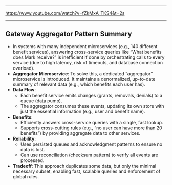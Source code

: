 
---

<https://www.youtube.com/watch?v=fZkMxA_TKS4&t=2s>

---

## Gateway Aggregator Pattern Summary

- In systems with many independent microservices (e.g., 140 different benefit services), answering cross-service queries like “What benefits does Mark receive?” is inefficient if done by orchestrating calls to every service (due to high latency, risk of timeouts, and database connection overload).
- **Aggregator Microservice**: To solve this, a dedicated “aggregator” microservice is introduced. It maintains a denormalized, up-to-date summary of relevant data (e.g., which benefits each user has).
- **Data Flow**:
  - Each benefit service emits changes (grants, removals, denials) to a queue (data pump).
  - The aggregator consumes these events, updating its own store with just the essential information (e.g., user and benefit name).
- **Benefits**:
  - Efficiently answers cross-service queries with a single, fast lookup.
  - Supports cross-cutting rules (e.g., “no user can have more than 20 benefits”) by providing aggregate data to other services.
- **Reliability**:
  - Uses persisted queues and acknowledgment patterns to ensure no data is lost.
  - Can use reconciliation (checksum pattern) to verify all events are processed.
- **Tradeoff**: This approach duplicates some data, but only the minimal necessary subset, enabling fast, scalable queries and enforcement of global rules.

